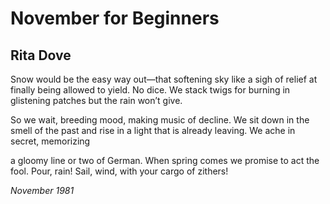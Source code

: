# November for Beginners
## Rita Dove
Snow would be the easy
way out—that softening
sky like a sigh of relief
at finally being allowed
to yield. No dice.
We stack twigs for burning
in glistening patches
but the rain won’t give.

So we wait, breeding
mood, making music
of decline. We sit down
in the smell of the past
and rise in a light
that is already leaving.
We ache in secret,
memorizing

a gloomy line
or two of German.
When spring comes
we promise to act
the fool. Pour,
rain! Sail, wind,
with your cargo of zithers!


 _November_ _1981_